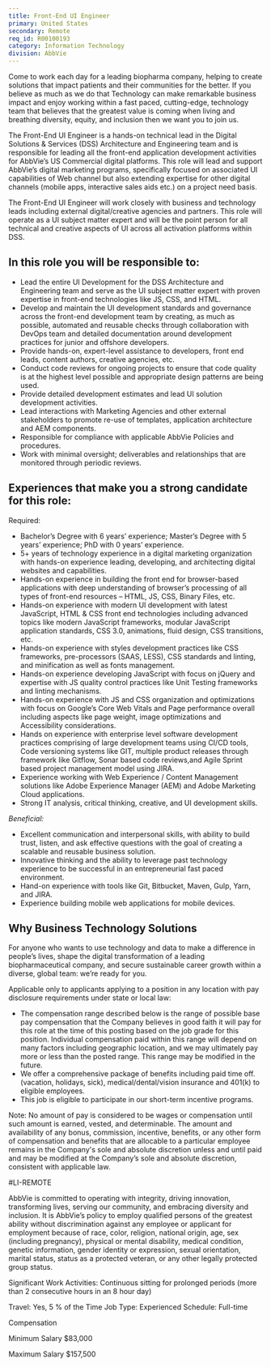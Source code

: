 ```yaml
---
title: Front-End UI Engineer
primary: United States
secondary: Remote
req_id: R00100193
category: Information Technology
division: AbbVie
---
```


Come to work each day for a leading biopharma company, helping to create solutions that impact patients and their communities for the better. If you believe as much as we do that Technology can make remarkable business impact and enjoy working within a fast paced, cutting-edge, technology team that believes that the greatest value is coming when living and breathing diversity, equity, and inclusion then we want you to join us.

The Front-End UI Engineer is a hands-on technical lead in the Digital Solutions & Services (DSS) Architecture and Engineering team and is responsible for leading all the front-end application development activities for AbbVie’s US Commercial digital platforms. This role will lead and support AbbVie’s digital marketing programs, specifically focused on associated UI capabilities of Web channel but also extending expertise for other digital channels (mobile apps, interactive sales aids etc.) on a project need basis.  

The Front-End UI Engineer will work closely with business and technology leads including external digital/creative agencies and partners. This role will operate as a UI subject matter expert and will be the point person for all technical and creative aspects of UI across all activation platforms within DSS.

## In this role you will be responsible to:

- Lead the entire UI Development for the DSS Architecture and Engineering team and serve as the UI subject matter expert with proven expertise in front-end technologies like JS, CSS, and HTML.
- Develop and maintain the UI development standards and governance across the front-end development team by creating, as much as possible, automated and reusable checks through collaboration with DevOps team and detailed documentation around development practices for junior and offshore developers.
- Provide hands-on, expert-level assistance to developers, front end leads, content authors, creative agencies, etc. 
- Conduct code reviews for ongoing projects to ensure that code quality is at the highest level possible and appropriate design patterns are being used.  
- Provide detailed development estimates and lead UI solution development activities.  
- Lead interactions with Marketing Agencies and other external stakeholders to promote re-use of templates, application architecture and AEM components. 
- Responsible for compliance with applicable AbbVie Policies and procedures.
- Work with minimal oversight; deliverables and relationships that are monitored through periodic reviews.

## Experiences that make you a strong candidate for this role:

Required:

- Bachelor’s Degree with 6 years’ experience; Master’s Degree with 5 years’ experience; PhD with 0 years’ experience.
- 5+ years of technology experience in a digital marketing organization with hands-on experience leading, developing, and architecting digital websites and capabilities. 
- Hands-on experience in building the front end for browser-based applications with deep understanding of browser’s processing of all types of front-end resources – HTML, JS, CSS, Binary Files, etc.
- Hands-on experience with modern UI development with latest JavaScript, HTML & CSS front end technologies including advanced topics like modern JavaScript frameworks, modular JavaScript application standards, CSS 3.0, animations, fluid design, CSS transitions, etc. 
- Hands-on experience with styles development practices like CSS frameworks, pre-processors (SAAS, LESS), CSS standards and linting, and minification as well as fonts management. 
- Hands-on experience developing JavaScript with focus on jQuery and expertise with JS quality control practices like Unit Testing frameworks and linting mechanisms.
- Hands-on experience with JS and CSS organization and optimizations with focus on Google’s Core Web Vitals and Page performance overall including aspects like page weight, image optimizations and Accessibility considerations. 
- Hands on experience with enterprise level software development practices comprising of large development teams using CI/CD tools, Code versioning systems like GIT, multiple product releases through framework like Gitflow, Sonar based code reviews,and Agile Sprint based project management model using JIRA.
- Experience working with Web Experience / Content Management solutions like Adobe Experience Manager (AEM) and Adobe Marketing Cloud applications.
- Strong IT analysis, critical thinking, creative, and UI development skills. 

_Beneficial:_

- Excellent communication and interpersonal skills, with ability to build trust, listen, and ask effective questions with the goal of creating a scalable and reusable business solution. 
- Innovative thinking and the ability to leverage past technology experience to be successful in an entrepreneurial fast paced environment. 
- Hand-on experience with tools like Git, Bitbucket, Maven, Gulp, Yarn, and JIRA.
- Experience building mobile web applications for mobile devices. 

## Why Business Technology Solutions

For anyone who wants to use technology and data to make a difference in people’s lives, shape the digital transformation of a leading biopharmaceutical company, and secure sustainable career growth within a diverse, global team: we’re ready for you.

Applicable only to applicants applying to a position in any location with pay disclosure requirements under state or local law:

- The compensation range described below is the range of possible base pay compensation that the Company believes in good faith it will pay for this role at the time of this posting based on the job grade for this position. Individual compensation paid within this range will depend on many factors including geographic location, and we may ultimately pay more or less than the posted range. This range may be modified in the future.
- We offer a comprehensive package of benefits including paid time off. (vacation, holidays, sick), medical/dental/vision insurance and 401(k) to eligible employees.
- This job is eligible to participate in our short-term incentive programs.

Note: No amount of pay is considered to be wages or compensation until such amount is earned, vested, and determinable. The amount and availability of any bonus, commission, incentive, benefits, or any other form of compensation and benefits that are allocable to a particular employee remains in the Company's sole and absolute discretion unless and until paid and may be modified at the Company’s sole and absolute discretion, consistent with applicable law.


#LI-REMOTE

AbbVie is committed to operating with integrity, driving innovation, transforming lives, serving our community, and embracing diversity and inclusion. It is AbbVie’s policy to employ qualified persons of the greatest ability without discrimination against any employee or applicant for employment because of race, color, religion, national origin, age, sex (including pregnancy), physical or mental disability, medical condition, genetic information, gender identity or expression, sexual orientation, marital status, status as a protected veteran, or any other legally protected group status.

Significant Work Activities: Continuous sitting for prolonged periods (more than 2 consecutive hours in an 8 hour day)

Travel: Yes, 5 % of the Time
Job Type: Experienced
Schedule: Full-time

Compensation

Minimum Salary
$83,000

Maximum Salary
$157,500
